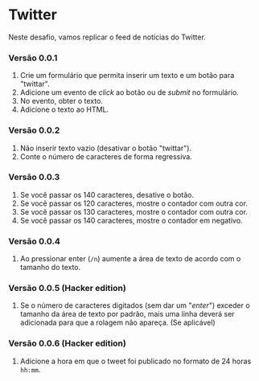 ﻿# Twitter

Neste desafio, vamos replicar o feed de notícias do Twitter.


### Versão 0.0.1

1.  Crie um formulário que permita inserir um texto e um botão para "twittar".
2.  Adicione um evento de  _click_  ao botão ou de  _submit_  no formulário.
3.  No evento, obter o texto.
4.  Adicione o texto ao HTML.

### Versão 0.0.2

1.  Não inserir texto vazio (desativar o botão "twittar").
2.  Conte o número de caracteres de forma regressiva.

### Versão 0.0.3

1.  Se você passar os 140 caracteres, desative o botão.
2.  Se você passar os 120 caracteres, mostre o contador com outra cor.
3.  Se você passar os 130 caracteres, mostre o contador com outra cor.
4.  Se você passar os 140 caracteres, mostre o contador em negativo.

### Versão 0.0.4

1.  Ao pressionar enter (`/n`) aumente a área de texto de acordo com o tamanho do texto.

### Versão 0.0.5 (Hacker edition)

1.  Se o número de caracteres digitados (sem dar um "_enter_") exceder o tamanho da área de texto por padrão, mais uma linha deverá ser adicionada para que a rolagem não apareça. (Se aplicável)

### Versão 0.0.6 (Hacker edition)

1.  Adicione a hora em que o tweet foi publicado no formato de 24 horas  `hh:mm`.
